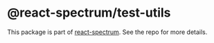 # @react-spectrum/test-utils

This package is part of [react-spectrum](https://github.com/adobe/react-spectrum). See the repo for more details.
